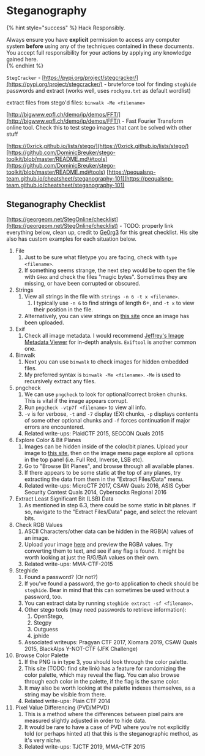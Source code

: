 # Steganography

{% hint style="success" %}
Hack Responsibly.

Always ensure you have **explicit** permission to access any computer system **before** using any of the techniques contained in these documents.  You accept full responsibility for your actions by applying any knowledge gained here.  
{% endhint %}

`StegCracker` - [https://pypi.org/project/stegcracker/](https://pypi.org/project/stegcracker/) - bruteforce tool for finding `steghide` passwords and extract \(works well, uses `rockyou.txt` as default wordlist\)

extract files from stego'd files: `binwalk -Me <filename>`

[http://bigwww.epfl.ch/demo/ip/demos/FFT/](http://bigwww.epfl.ch/demo/ip/demos/FFT/) - Fast Fourier Transform online tool. Check this to test stego images that cant be solved with other stuff

[https://0xrick.github.io/lists/stego/](https://0xrick.github.io/lists/stego/) [https://github.com/DominicBreuker/stego-toolkit/blob/master/README.md\#tools](https://github.com/DominicBreuker/stego-toolkit/blob/master/README.md#tools) [https://pequalsnp-team.github.io/cheatsheet/steganography-101](https://pequalsnp-team.github.io/cheatsheet/steganography-101)

## Steganography Checklist

[https://georgeom.net/StegOnline/checklist](https://georgeom.net/StegOnline/checklist) - TODO: properly link everything below, clean up, credit to [Ge0rg3](https://github.com/Ge0rg3) for this great checklist.  His site also has custom examples for each situation below.

1. File
   1. Just to be sure what filetype you are facing, check with `type <filename>`.
   2. If something seems strange, the next step would be to open the file with `GHex` and check the files "magic bytes". Sometimes they are missing, or have been corrupted or obscured.
2. Strings
   1. View all strings in the file with `strings -n 6 -t x <filename>`.
      1. I typically use `-n 6` to find strings of length 6+, and `-t x` to view their position in the file.
   2. Alternatively, you can view strings on [this site](https://georgeom.net/StegOnline/upload) once an image has been uploaded.
3. Exif
   1. Check all image metadata. I would recommend [Jeffrey's Image Metadata Viewer](http://exif.regex.info/exif.cgi) for in-depth analysis. `Exiftool` is another common one.
4. Binwalk
   1. Next you can use `binwalk` to check images for hidden embedded files.
   2. My preferred syntax is `binwalk -Me <filename>`. `-Me` is used to recursively extract any files.
5. pngcheck
   1. We can use `pngcheck` to look for optional/correct broken chunks. This is vital if the image appears corrupt.
   2. Run `pngcheck -vtp7f <filename>` to view all info.
   3. `-v` is for verbose, `-t` and `-7` display tEXt chunks, `-p` displays contents of some other optional chunks and `-f` forces continuation if major errors are encountered. 
   4. Related write-ups: PlaidCTF 2015, SECCON Quals 2015
6. Explore Color & Bit Planes
   1. Images can be hidden inside of the color/bit planes. Upload your image to [this site](https://georgeom.net/StegOnline/upload), then on the image menu page explore all options in the top panel \(i.e. Full Red, Inverse, LSB etc\).
   2. Go to "Browse Bit Planes", and browse through all available planes.
   3. If there appears to be some static at the top of any planes, try extracting the data from them in the "Extract Files/Data" menu. 
   4. Related write-ups: MicroCTF 2017, CSAW Quals 2016, ASIS Cyber Security Contest Quals 2014, Cybersocks Regional 2016
7. Extract Least Significant Bit \(LSB\) Data
   1. As mentioned in step 6.3, there could be some static in bit planes. If so, navigate to the "Extract Files/Data" page, and select the relevant bits.
8. Check RGB Values
   1. ASCII Characters/other data can be hidden in the RGB\(A\) values of an image.
   2. Upload your image [here](https://georgeom.net/StegOnline/upload) and preview the RGBA values. Try converting them to text, and see if any flag is found. It might be worth looking at just the R/G/B/A values on their own. 
   3. Related write-ups: MMA-CTF-2015
9. Steghide
   1. Found a password? \(Or not?\)
   2. If you've found a password, the go-to application to check should be `steghide`. Bear in mind that this can sometimes be used without a password, too.
   3. You can extract data by running `steghide extract -sf <filename>`.
   4. Other stego tools \(may need passwords to retrieve information\):
      1. OpenStego, 
      2. Stegpy
      3. Outguess
      4. jphide
   5. Associated writeups: Pragyan CTF 2017, Xiomara 2019, CSAW Quals 2015, BlackAlps Y-NOT-CTF \(JFK Challenge\)
10. Browse Color Palette
    1. If the PNG is in type 3, you should look through the color palette.
    2. This site \(TODO: find site link\) has a feature for randomizing the color palette, which may reveal the flag. You can also browse through each color in the palette, if the flag is the same color.
    3. It may also be worth looking at the palette indexes themselves, as a string may be visible from there. 
    4. Related write-ups: Plain CTF 2014
11. Pixel Value Differencing \(PVD/MPVD\)
    1. This is a method where the differences between pixel pairs are measured slightly adjusted in order to hide data.
    2. It would be rare to have a case of PVD where you're not explicitly told \(or perhaps hinted at\) that this is the steganographic method, as it's very niche.
    3.  Related write-ups: TJCTF 2019, MMA-CTF 2015

